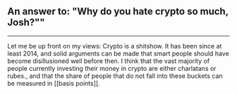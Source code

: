 ## An answer to: "Why do you hate crypto so much, Josh?""
---
Let me be up front on my views: Crypto is a shitshow. It has been since at least 2014, and solid arguments can be made that smart people should have become disillusioned well before then. I think that the vast majority of people currently investing their money in crypto are either charlatans or rubes., and that the share of people that do not fall into these buckets can be measured in [[basis points]].